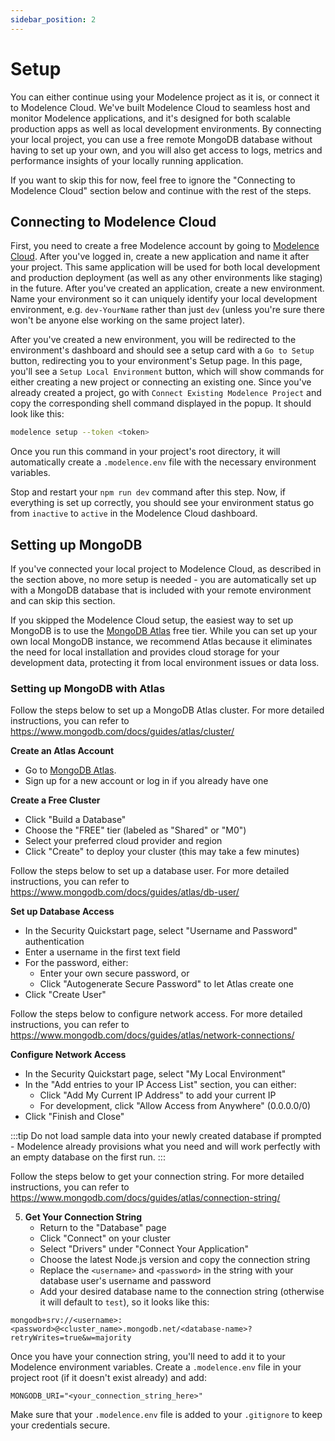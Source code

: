 ```yaml
---
sidebar_position: 2
---
```


# Setup

You can either continue using your Modelence project as it is, or connect it to Modelence Cloud.
We've built Modelence Cloud to seamless host and monitor Modelence applications, and it's designed for both scalable production apps
as well as local development environments. By connecting your local project, you can use a free remote MongoDB database without having to set up your own, and you will also get access to logs, metrics and performance insights of your locally running application.

If you want to skip this for now, feel free to ignore the "Connecting to Modelence Cloud" section below and continue with the rest of the steps.

## Connecting to Modelence Cloud

First, you need to create a free Modelence account by going to [Modelence Cloud](https://cloud.modelence.com).
After you've logged in, create a new application and name it after your project. This same application will be used for both local development and production deployment (as well as any other environments like staging) in the future.
After you've created an application, create a new environment. Name your environment so it can uniquely identify your local development environment, e.g. `dev-YourName` rather than just `dev` (unless you're sure there won't be anyone else working on the same project later).

After you've created a new environment, you will be redirected to the environment's dashboard and should see a setup card with a `Go to Setup` button, redirecting you to your environment's Setup page. In this page, you'll see a `Setup Local Environment` button, which will show commands for either creating a new project or connecting an existing one. Since you've already created a project, go with `Connect Existing Modelence Project` and copy the corresponding shell command displayed in the popup. It should look like this:

```bash
modelence setup --token <token>
```

Once you run this command in your project's root directory, it will automatically create a `.modelence.env` file with the necessary environment variables.

Stop and restart your `npm run dev` command after this step.
Now, if everything is set up correctly, you should see your environment status go from `inactive` to `active` in the Modelence Cloud dashboard.

## Setting up MongoDB

If you've connected your local project to Modelence Cloud, as described in the section above, no more setup is needed - you are automatically set up with a MongoDB database that is included with your remote environment and can skip this section.

If you skipped the Modelence Cloud setup, the easiest way to set up MongoDB is to use the [MongoDB Atlas](https://www.mongodb.com/atlas) free tier. While you can set up your own local MongoDB instance, we recommend Atlas because it eliminates the need for local installation and provides cloud storage for your development data, protecting it from local environment issues or data loss.

### Setting up MongoDB with Atlas

Follow the steps below to set up a MongoDB Atlas cluster. For more detailed instructions, you can refer to https://www.mongodb.com/docs/guides/atlas/cluster/

**Create an Atlas Account**
  - Go to [MongoDB Atlas](https://www.mongodb.com/atlas).
  - Sign up for a new account or log in if you already have one

**Create a Free Cluster**
  - Click "Build a Database"
  - Choose the "FREE" tier (labeled as "Shared" or "M0")
  - Select your preferred cloud provider and region
  - Click "Create" to deploy your cluster (this may take a few minutes)

Follow the steps below to set up a database user. For more detailed instructions, you can refer to https://www.mongodb.com/docs/guides/atlas/db-user/

**Set up Database Access**
  - In the Security Quickstart page, select "Username and Password" authentication
  - Enter a username in the first text field
  - For the password, either:
    - Enter your own secure password, or
    - Click "Autogenerate Secure Password" to let Atlas create one
  - Click "Create User"

Follow the steps below to configure network access. For more detailed instructions, you can refer to https://www.mongodb.com/docs/guides/atlas/network-connections/

**Configure Network Access**
  - In the Security Quickstart page, select "My Local Environment"
  - In the "Add entries to your IP Access List" section, you can either:
    - Click "Add My Current IP Address" to add your current IP
    - For development, click "Allow Access from Anywhere" (0.0.0.0/0)
  - Click "Finish and Close"

:::tip
Do not load sample data into your newly created database if prompted - Modelence already provisions what you need and will work perfectly with an empty database on the first run.
:::

Follow the steps below to get your connection string. For more detailed instructions, you can refer to https://www.mongodb.com/docs/guides/atlas/connection-string/

5. **Get Your Connection String**
   - Return to the "Database" page
   - Click "Connect" on your cluster
   - Select "Drivers" under "Connect Your Application"
   - Choose the latest Node.js version and copy the connection string
   - Replace the `<username>` and `<password>` in the string with your database user's username and password
   - Add your desired database name to the connection string (otherwise it will default to `test`), so it looks like this:

```
mongodb+srv://<username>:<password>@<cluster_name>.mongodb.net/<database-name>?retryWrites=true&w=majority
```

Once you have your connection string, you'll need to add it to your Modelence environment variables. Create a `.modelence.env` file in your project root (if it doesn't exist already) and add:

```env
MONGODB_URI="<your_connection_string_here>"
```

Make sure that your `.modelence.env` file is added to your `.gitignore` to keep your credentials secure.
